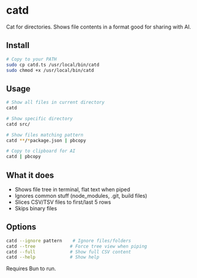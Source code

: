 # catd

Cat for directories. Shows file contents in a format good for sharing with AI.

## Install

```bash
# Copy to your PATH
sudo cp catd.ts /usr/local/bin/catd
sudo chmod +x /usr/local/bin/catd
```

## Usage

```bash
# Show all files in current directory
catd

# Show specific directory  
catd src/

# Show files matching pattern
catd **/*package.json | pbcopy

# Copy to clipboard for AI
catd | pbcopy
```

## What it does

- Shows file tree in terminal, flat text when piped
- Ignores common stuff (node_modules, .git, build files)
- Slices CSV/TSV files to first/last 5 rows
- Skips binary files

## Options

```bash
catd --ignore pattern    # Ignore files/folders
catd --tree             # Force tree view when piping  
catd --full             # Show full CSV content
catd --help             # Show help
```

Requires Bun to run.
